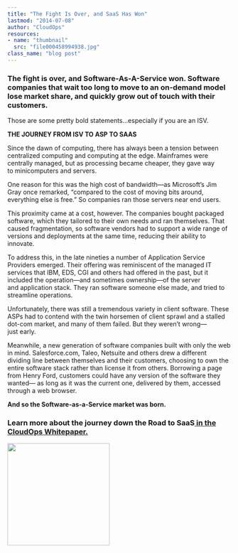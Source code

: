 ```yaml
---
title: "The Fight Is Over, and SaaS Has Won"
lastmod: "2014-07-08"
author: "CloudOps"
resources:
- name: "thumbnail"
  src: "file000458994938.jpg"
class_name: "blog post"
---
```



<h3><strong>The fight is over, and Software-As-A-Service won.</strong> Software companies that wait too long to move to an on-demand model lose market share, and quickly grow out of touch with their customers.</h3><p>Those are some pretty bold statements…especially if you are an ISV.</p><p><strong>THE JOURNEY FROM ISV TO ASP TO SAAS</strong></p><p>Since the dawn of computing, there has always been a&nbsp;tension between centralized computing and computing&nbsp;at the edge. Mainframes were centrally managed,&nbsp;but as processing became cheaper, they gave way to&nbsp;minicomputers and servers.</p><p>One reason for this was the high cost of bandwidth—as&nbsp;Microsoft’s Jim Gray once remarked, “compared to the&nbsp;cost of moving bits around, everything else is free.” So&nbsp;companies ran those servers near end users.</p><p>This proximity came at a cost, however. The companies&nbsp;bought packaged software, which they tailored to&nbsp;their own needs and ran themselves. That caused&nbsp;fragmentation, so software vendors had to support a&nbsp;wide range of versions and deployments at the same&nbsp;time, reducing their ability to innovate.</p><p>To address this, in the late nineties a number of&nbsp;Application Service Providers emerged. Their offering was&nbsp;reminiscent of the managed IT services that IBM, EDS,&nbsp;CGI and others had offered in the past, but it included the&nbsp;operation—and sometimes ownership—of the server and&nbsp;application stack. They ran software someone else made,&nbsp;and tried to streamline operations.</p><p>Unfortunately, there was still a tremendous variety in&nbsp;client software. These ASPs had to contend with the twin&nbsp;horsemen of client sprawl and a stalled dot-com market,&nbsp;and many of them failed. But they weren’t wrong—just&nbsp;early.</p><p>Meanwhile, a new generation of software companies&nbsp;built with only the web in mind. Salesforce.com, Taleo,&nbsp;Netsuite and others drew a different dividing line&nbsp;between themselves and their customers, choosing to&nbsp;own the entire software stack rather than license it from&nbsp;others. Borrowing a page from Henry Ford, customers&nbsp;could have any version of the software they wanted—&nbsp;as long as it was the current one, delivered by them,&nbsp;accessed through a web browser.</p><p><strong>And so the Software-as-a-Service market was born.</strong></p><h3>Learn more about the journey down the <strong>Road to SaaS</strong><a href="http://www.cloudops.com/resources/knowledge-base/Road-to-SaaS/">&nbsp;in the CloudOps Whitepaper.</a></h3><p><a href="http://www.cloudops.com/resources/knowledge-base/Road-to-SaaS/"><img style="width: 230px;" src="/images/blog/post/Download-Whitepaper-CTA.png"></a></p>
